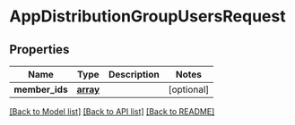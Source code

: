 # AppDistributionGroupUsersRequest

## Properties
Name | Type | Description | Notes
------------ | ------------- | ------------- | -------------
**member_ids** | [**array**](.md) |  | [optional] 

[[Back to Model list]](../README.md#documentation-for-models) [[Back to API list]](../README.md#documentation-for-api-endpoints) [[Back to README]](../README.md)

